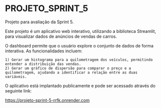 # PROJETO_SPRINT_5
Projeto para avaliação da Sprint 5.

Este projeto é um aplicativo web interativo, utilizando a biblioteca Streamlit, para visualizar dados de anúncios de vendas de carros.

O dashboard permite que o usuário explore o conjunto de dados de forma interativa. As funcionalidades incluem:

    1) Gerar um histograma para a quilometragem dos veículos, permitindo entender a distribuição das vendas.
    2) Gerar um gráfico de dispersão para comparar o preço e a quilometragem, ajudando a identificar a relação entre as duas variáveis.

O aplicativo está implantado publicamente e pode ser acessado através do seguinte link:

https://projeto-sprint-5-rrfk.onrender.com